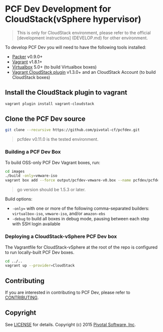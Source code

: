 # PCF Dev Development for CloudStack(vSphere hypervisor)

> This is only for CloudStack environment, please refer to the official [development instructions] (DEVELOP.md) for other environment.

To develop PCF Dev you will need to have the following tools installed:

- [Packer](https://www.packer.io) v0.9.0+
- [Vagrant](https://www.vagrantup.com/) v1.8.1+
- [Virtualbox](https://www.virtualbox.org/) 5.0+ (to build Virtualbox boxes)
- [Vagrant CloudStack plugin](https://github.com/schubergphilis/vagrant-cloudstack) v1.3.0+ and an CloudStack Account (to build CloudStack boxes)

## Install the CloudStack plugin to vagrant

```bash
vagrant plugin install vagrant-cloudstack
```

## Clone the PCF Dev source

```bash
git clone --recursive https://github.com/pivotal-cf/pcfdev.git
```

> pcfdev v0.11.0 is the tested environment.

### Building a PCF Dev Box

To build OSS-only PCF Dev Vagrant boxes, run:

```bash
cd images
./build -only=vmware-iso
vagrant box add --force output/pcfdev-vmware-v0.box --name pcfdev/pcfdev
```
> go version should be 1.5.3 or later.

Build options:
* `-only=` with one or more of the following comma-separated builders: `virtualbox-iso`, `vmware-iso`, and/or `amazon-ebs`
* `-debug` to build all boxes in debug mode, pausing between each step with SSH login available


### Deploying a CloudStack-vSphere PCF Dev box

The Vagrantfile for CloudStack-vSphere at the root of the repo is configured to run locally-built PCF Dev boxes.

```bash
cd ../..
vagrant up --provider=CloudStack
```

## Contributing

If you are interested in contributing to PCF Dev, please refer to [CONTRIBUTING](CONTRIBUTING.md).

## Copyright

See [LICENSE](LICENSE) for details.
Copyright (c) 2015 [Pivotal Software, Inc](http://www.pivotal.io/).

